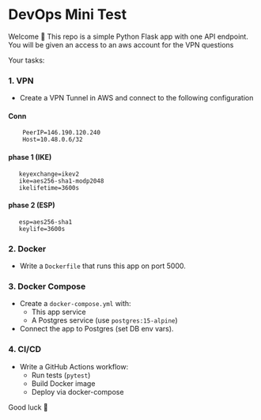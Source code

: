 # DevOps Mini Test

Welcome 👋 This repo is a simple Python Flask app with one API endpoint.
You will be given an access to an aws account for the VPN questions

Your tasks:

### 1. VPN
- Create a VPN Tunnel in AWS and connect to the following configuration
####  Conn
        PeerIP=146.190.120.240
        Host=10.48.0.6/32
####   phase 1 (IKE)
       keyexchange=ikev2
       ike=aes256-sha1-modp2048
       ikelifetime=3600s
####   phase 2 (ESP)
       esp=aes256-sha1
       keylife=3600s


### 2. Docker
- Write a `Dockerfile` that runs this app on port 5000.

### 3. Docker Compose
- Create a `docker-compose.yml` with:
  - This app service
  - A Postgres service (use `postgres:15-alpine`)
- Connect the app to Postgres (set DB env vars).

### 4. CI/CD
- Write a GitHub Actions workflow:
  - Run tests (`pytest`)
  - Build Docker image
  - Deploy via docker-compose



Good luck 🚀
